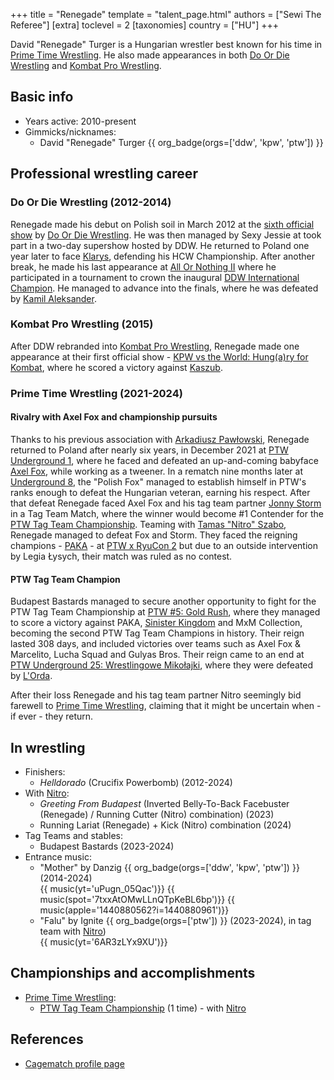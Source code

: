 +++
title = "Renegade"
template = "talent_page.html"
authors = ["Sewi The Referee"]
[extra]
toclevel = 2
[taxonomies]
country = ["HU"]
+++

David "Renegade" Turger is a Hungarian wrestler best known for his time in [Prime Time Wrestling](@/o/ptw.md). He also made appearances in both [Do Or Die Wrestling](@/o/ddw.md) and [Kombat Pro Wrestling](@/o/kpw.md).

## Basic info

* Years active: 2010-present
* Gimmicks/nicknames:
  - David "Renegade" Turger {{ org_badge(orgs=['ddw', 'kpw', 'ptw']) }}

## Professional wrestling career

### Do Or Die Wrestling (2012-2014)

Renegade made his debut on Polish soil in March 2012 at the [sixth official show](@/e/ddw/2012-03-09-ddw-6.md) by [Do Or Die Wrestling](@/o/ddw.md). He was then managed by Sexy Jessie at took part in a two-day supershow hosted by DDW. He returned to Poland one year later to face [Klarys](@/w/klarys.md), defending his HCW Championship. After another break, he made his last appearance at [All Or Nothing II](@/e/ddw/2014-08-17-ddw-all-or-nothing-2.md) where he participated in a tournament to crown the inaugural [DDW International Champion](@/c/ddw-international-championship.md). He managed to advance into the finals, where he was defeated by [Kamil Aleksander](@/w/kamil-aleksander.md).

### Kombat Pro Wrestling (2015)

After DDW rebranded into [Kombat Pro Wrestling](@/o/kpw.md), Renegade made one appearance at their first official show - [KPW vs the World: Hung(a)ry for Kombat](@/e/kpw/2015-11-14-kpw-vs-the-world-hungary-for-kombat.md), where he scored a victory against [Kaszub](@/w/kaszub.md).

### Prime Time Wrestling (2021-2024)

#### Rivalry with Axel Fox and championship pursuits

Thanks to his previous association with [Arkadiusz Pawłowski](@/w/pan-pawlowski.md), Renegade returned to Poland after nearly six years, in December 2021 at [PTW Underground 1](@/e/ptw/2021-12-19-ptw-underground-1.md), where he faced and defeated an up-and-coming babyface [Axel Fox](@/w/axel-fox.md), while working as a tweener.
In a rematch nine months later at [Underground 8](@/e/ptw/2022-09-25-ptw-underground-8.md), the "Polish Fox" managed to establish himself in PTW's ranks enough to defeat the Hungarian veteran, earning his respect. After that defeat Renegade faced Axel Fox and his tag team partner [Jonny Storm](@/w/jonny-storm.md) in a Tag Team Match, where the winner would become #1 Contender for the [PTW Tag Team Championship](@/c/ptw-tag-team-championship.md). Teaming with [Tamas "Nitro" Szabo](@/w/nitro.md), Renegade managed to defeat Fox and Storm. They faced the reigning champions - [PAKA](@/tt/paka.md) - at [PTW x RyuCon 2](@/e/ptw/2023-07-16-ptw-x-ryucon.md) but due to an outside intervention by Legia Łysych, their match was ruled as no contest.

#### PTW Tag Team Champion

Budapest Bastards managed to secure another opportunity to fight for the PTW Tag Team Championship at [PTW #5: Gold Rush](@/e/ptw/2024-02-03-ptw-5-gold-rush.md), where they managed to score a victory against PAKA, [Sinister Kingdom](@/tt/sinister-kingdom.md) and MxM Collection, becoming the second PTW Tag Team Champions in history. Their reign lasted 308 days, and included victories over teams such as Axel Fox & Marcelito, Lucha Squad and Gulyas Bros. Their reign came to an end at [PTW Underground 25: Wrestlingowe Mikołajki](@/e/ptw/2024-12-07-ptw-underground-25.md), where they were defeated by [L'Orda](@/tt/l-orda.md).

After their loss Renegade and his tag team partner Nitro seemingly bid farewell to [Prime Time Wrestling](@/o/ptw.md), claiming that it might be uncertain when - if ever - they return.

## In wrestling

* Finishers:
  - _Helldorado_ (Crucifix Powerbomb) (2012-2024)
* With [Nitro](@/w/nitro.md):
  - _Greeting From Budapest_ (Inverted Belly-To-Back Facebuster (Renegade) / Running Cutter (Nitro) combination) (2023)
  - Running Lariat (Renegade) + Kick (Nitro) combination (2024)
* Tag Teams and stables:
  - Budapest Bastards (2023-2024)
* Entrance music:
  - "Mother" by Danzig
    {{ org_badge(orgs=['ddw', 'kpw', 'ptw']) }} (2014-2024) <br>
    {{ music(yt='uPugn_05Qac')}}
    {{ music(spot='7txxAtOMwLLnQTpKeBL6bp')}}
    {{ music(apple='1440880562?i=1440880961')}}
  - "Falu" by Ignite
    {{ org_badge(orgs=['ptw']) }} (2023-2024), in tag team with [Nitro](@/w/nitro.md)) <br>
    {{ music(yt='6AR3zLYx9XU')}}

## Championships and accomplishments

* [Prime Time Wrestling](@/o/ptw.md):
  - [PTW Tag Team Championship](@/c/ptw-tag-team-championship.md) (1 time) - with [Nitro](@/w/nitro.md)

## References

* [Cagematch profile page](https://www.cagematch.net/?id=2&nr=16217)

